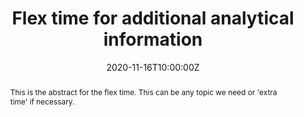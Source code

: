 ---
abstract: This is the abstract for the flex time.  This can be any topic we need or 'extra time' if necessary.
address:
  city: Richmond
  country: United States
  postcode: "23284"
  region: VA
  street: 1000 West Cary Street
all_day: false
date: "2020-11-16T10:00:00Z"
date_end: "2020-11-16T15:00:00Z"
event: Data Literacy Lecture on anything we want to expand into.
event_url: https://us02web.zoom.us/j/86289645889?pwd=YzVBZlhPYUwydE5pNWVhTFExSlA2Zz09
featured: false
location: Center for Environmental Studies
math: false
summary: Flex time for any additional stuff 
tags: []
keywords: ["models"]
title: Flex time for additional analytical information
url_code: ""
url_pdf: ""
url_slides: ""
url_video: ""
---